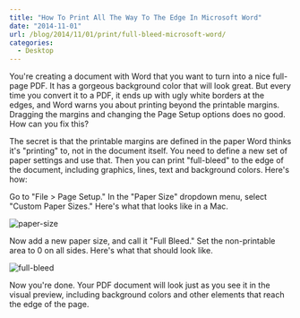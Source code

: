 ```yaml
---
title: "How To Print All The Way To The Edge In Microsoft Word"
date: "2014-11-01"
url: /blog/2014/11/01/print/full-bleed-microsoft-word/
categories:
  - Desktop
---
```


You're creating a document with Word that you want to turn into a nice full-page PDF. It has a gorgeous background color that will look great. But every time you convert it to a PDF, it ends up with ugly white borders at the edges, and Word warns you about printing beyond the printable margins. Dragging the margins and changing the Page Setup options does no good. How can you fix this?

The secret is that the printable margins are defined in the paper Word thinks
it's "printing" to, not in the document itself. You need to define a new set of
paper settings and use that. Then you can print "full-bleed" to the edge of the
document, including graphics, lines, text and background colors. Here's how:

Go to "File > Page Setup." In the "Paper Size" dropdown menu, select "Custom Paper Sizes." Here's what that looks like in a Mac.

![paper-size](/media/2014/11/paper-size.png)

Now add a new paper size, and call it "Full Bleed." Set the non-printable area to 0 on all sides. Here's what that should look like.

![full-bleed](/media/2014/11/full-bleed.png)

Now you're done. Your PDF document will look just as you see it in the visual
preview, including background colors and other elements that reach the edge of
the page.
